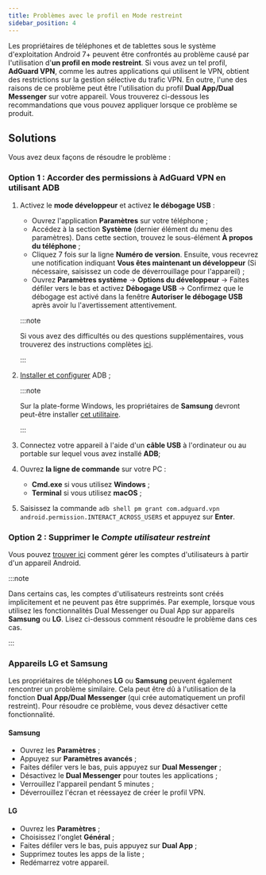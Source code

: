 ```yaml
---
title: Problèmes avec le profil en Mode restreint
sidebar_position: 4
---
```


Les propriétaires de téléphones et de tablettes sous le système d'exploitation Android 7+ peuvent être confrontés au problème causé par l'utilisation d'**un profil en mode restreint**. Si vous avez un tel profil, **AdGuard VPN**, comme les autres applications qui utilisent le VPN, obtient des restrictions sur la gestion sélective du trafic VPN. En outre, l'une des raisons de ce problème peut être l'utilisation du profil **Dual App/Dual Messenger** sur votre appareil. Vous trouverez ci-dessous les recommandations que vous pouvez appliquer lorsque ce problème se produit.

## Solutions

Vous avez deux façons de résoudre le problème :

### Option 1 : Accorder des permissions à AdGuard VPN en utilisant ADB

1. Activez le **mode développeur** et activez **le débogage USB** :

    - Ouvrez l'application **Paramètres** sur votre téléphone ;
    - Accédez à la section **Système** (dernier élément du menu des paramètres). Dans cette section, trouvez le sous-élément **À propos du téléphone** ;
    - Cliquez 7 fois sur la ligne **Numéro de version**. Ensuite, vous recevrez une notification indiquant **Vous êtes maintenant un développeur** (Si nécessaire, saisissez un code de déverrouillage pour l'appareil) ;
    - Ouvrez **Paramètres système** → **Options du développeur** → Faites défiler vers le bas et activez **Débogage USB** → Confirmez que le débogage est activé dans la fenêtre **Autoriser le débogage USB** après avoir lu l'avertissement attentivement.

    :::note

    Si vous avez des difficultés ou des questions supplémentaires, vous trouverez des instructions complètes [ici](https://developer.android.com/studio/debug/dev-options).

    :::

1. [Installer et configurer](https://www.xda-developers.com/install-adb-windows-macos-linux/) ADB ;

    :::note

    Sur la plate-forme Windows, les propriétaires de **Samsung** devront peut-être installer [cet utilitaire](https://developer.samsung.com/mobile/android-usb-driver.html).

    :::

1. Connectez votre appareil à l'aide d'un **câble USB** à l'ordinateur ou au portable sur lequel vous avez installé **ADB**;

1. Ouvrez **la ligne de commande** sur votre PC :

    - **Cmd.exe** si vous utilisez **Windows** ;
    - **Terminal** si vous utilisez **macOS** ;

1. Saisissez la commande `adb shell pm grant com.adguard.vpn android.permission.INTERACT_ACROSS_USERS` et appuyez sur **Enter**.

### Option 2 : Supprimer le *Compte utilisateur restreint*

Vous pouvez [trouver ici](https://support.google.com/a/answer/6223444?hl=en) comment gérer les comptes d'utilisateurs à partir d'un appareil Android.

:::note

Dans certains cas, les comptes d'utilisateurs restreints sont créés implicitement et ne peuvent pas être supprimés. Par exemple, lorsque vous utilisez les fonctionnalités Dual Messenger ou Dual App sur appareils **Samsung** ou **LG**. Lisez ci-dessous comment résoudre le problème dans ces cas.

:::

### Appareils LG et Samsung

Les propriétaires de téléphones **LG** ou **Samsung** peuvent également rencontrer un problème similaire. Cela peut être dû à l'utilisation de la fonction **Dual App/Dual Messenger** (qui crée automatiquement un profil restreint). Pour résoudre ce problème, vous devez désactiver cette fonctionnalité.

#### Samsung

- Ouvrez les **Paramètres** ;
- Appuyez sur **Paramètres avancés** ;
- Faites défiler vers le bas, puis appuyez sur **Dual Messenger** ;
- Désactivez le **Dual Messenger** pour toutes les applications ;
- Verrouillez l'appareil pendant 5 minutes ;
- Déverrouillez l'écran et réessayez de créer le profil VPN.

#### LG

- Ouvrez les **Paramètres** ;
- Choisissez l'onglet **Général** ;
- Faites défiler vers le bas, puis appuyez sur **Dual App** ;
- Supprimez toutes les apps de la liste ;
- Redémarrez votre appareil.
